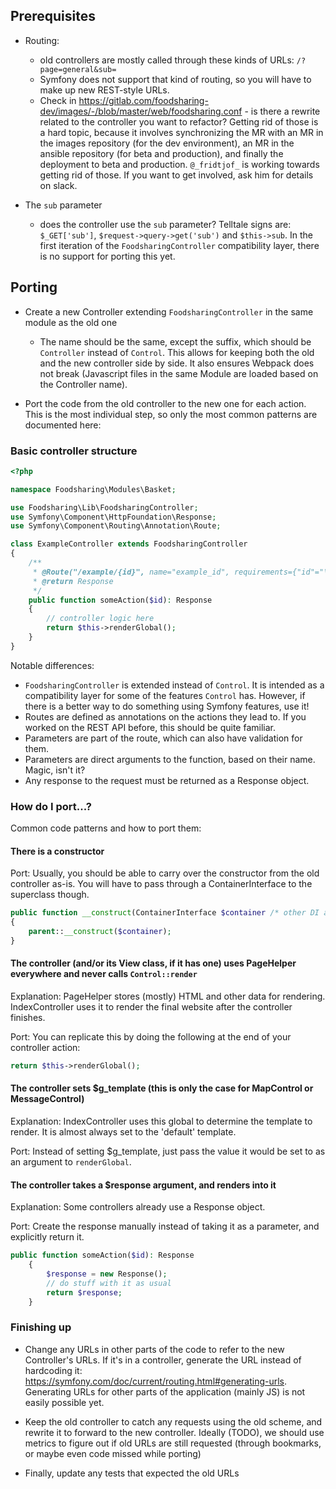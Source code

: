 ## Prerequisites

- Routing:
    - old controllers are mostly called through these kinds of URLs: `/?page=general&sub=`
    - Symfony does not support that kind of routing, so you will have to make up new REST-style URLs.
    - Check in https://gitlab.com/foodsharing-dev/images/-/blob/master/web/foodsharing.conf -
      is there a rewrite related to the controller you want to refactor? Getting rid of those is a hard topic,
      because it involves synchronizing the MR with an MR in the images repository (for the dev environment),
      an MR in the ansible repository (for beta and production), and finally the deployment to beta and production.
      `@_fridtjof_` is working towards getting rid of those. If you want to get involved, ask him for details on slack.
      <!-- I did not bother writing generic documentation here,
        because it's the next thing I'll work on. Once they're all gone,
        there is no need for documenting them anymore.
        If a rewrite remains that turns out hard to port,
        I will write specific documentation about the pain points involved. -fridtjof -->
    
- The `sub` parameter
    - does the controller use the `sub` parameter?
    Telltale signs are: `$_GET['sub']`, `$request->query->get('sub')` and `$this->sub`.
    In the first iteration of the `FoodsharingController` compatibility layer, there is no support for porting this yet.

## Porting
- Create a new Controller extending `FoodsharingController` in the same module as the old one
    - The name should be the same, except the suffix, which should be `Controller` instead of `Control`.
    This allows for keeping both the old and the new controller side by side.
    It also ensures Webpack does not break (Javascript files in the same Module are loaded based on the Controller name).

- Port the code from the old controller to the new one for each action.
    This is the most individual step, so only the most common patterns are documented here:

### Basic controller structure
```php
<?php

namespace Foodsharing\Modules\Basket;

use Foodsharing\Lib\FoodsharingController;
use Symfony\Component\HttpFoundation\Response;
use Symfony\Component\Routing\Annotation\Route;

class ExampleController extends FoodsharingController
{
	/**
	 * @Route("/example/{id}", name="example_id", requirements={"id"="\d+"})
	 * @return Response
	 */
	public function someAction($id): Response
	{
        // controller logic here
		return $this->renderGlobal();
	}
}
```
Notable differences:
- `FoodsharingController` is extended instead of `Control`.
    It is intended as a compatibility layer for some of the features `Control` has.
    However, if there is a better way to do something using Symfony features, use it!
- Routes are defined as annotations on the actions they lead to.
    If you worked on the REST API before, this should be quite familiar.
- Parameters are part of the route, which can also have validation for them.
- Parameters are direct arguments to the function, based on their name. Magic, isn't it?
- Any response to the request must be returned as a Response object.

### How do I port...?
Common code patterns and how to port them:

#### There is a constructor

Port: Usually, you should be able to carry over the constructor from the old controller as-is.
You will have to pass through a ContainerInterface to the superclass though.
```php
public function __construct(ContainerInterface $container /* other DI arguments */)
{
    parent::__construct($container);
}
```

#### The controller (and/or its View class, if it has one) uses PageHelper everywhere and never calls `Control::render`

Explanation: PageHelper stores (mostly) HTML and other data for rendering.
IndexController uses it to render the final website after the controller finishes.

Port: You can replicate this by doing the following at the end of your controller action:
```php
return $this->renderGlobal();
```

#### The controller sets $g_template (this is only the case for MapControl or MessageControl)

Explanation: IndexController uses this global to determine the template to render.
It is almost always set to the 'default' template.

Port: Instead of setting $g_template,
just pass the value it would be set to as an argument to `renderGlobal`.

#### The controller takes a $response argument, and renders into it

Explanation: Some controllers already use a Response object.

Port:
Create the response manually instead of taking it as a parameter, and explicitly return it.
```php
public function someAction($id): Response
	{
        $response = new Response();
        // do stuff with it as usual
		return $response;
	}
```

### Finishing up

- Change any URLs in other parts of the code to refer to the new Controller's URLs.
    If it's in a controller, generate the URL instead of hardcoding it: https://symfony.com/doc/current/routing.html#generating-urls.
    Generating URLs for other parts of the application (mainly JS) is not easily possible yet.

- Keep the old controller to catch any requests using the old scheme, and rewrite it to forward to the new controller.
  Ideally (TODO), we should use metrics to figure out if old URLs are still requested (through bookmarks, or maybe even code missed while porting)

- Finally, update any tests that expected the old URLs
